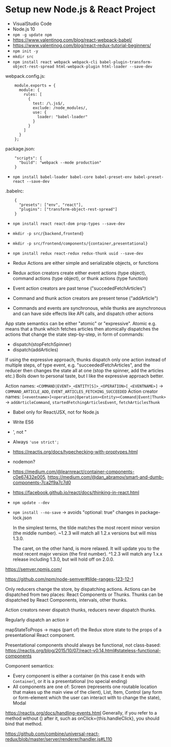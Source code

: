 # Setup new Node.js & React Project

- VisualStudio Code
- Node.js 10
- `npm -g update npm`
- https://www.valentinog.com/blog/react-webpack-babel/
- https://www.valentinog.com/blog/react-redux-tutorial-beginners/
- `npm init -y`
- `mkdir src`
- `npm install react webpack webpack-cli babel-plugin-transform-object-rest-spread html-webpack-plugin html-loader --save-dev`

webpack.config.js:
```
    module.exports = {
      module: {
        rules: [
          {
            test: /\.js$/,
            exclude: /node_modules/,
            use: {
              loader: "babel-loader"
            }
          }
        ]
      }
    };
```

package.json:
```
    "scripts": {
      "build": "webpack --mode production"
    }
```

- `npm install babel-loader babel-core babel-preset-env babel-preset-react --save-dev`

.babelrc:
```
    {
      "presets": ["env", "react"],
      "plugins": ["transform-object-rest-spread"]
    }
```

- `npm install react react-dom prop-types --save-dev`

- `mkdir -p src/{backend,frontend}`
- `mkdir -p src/frontend/components/{container,presentational}`

- `npm install redux react-redux redux-thunk uuid --save-dev`


- Redux Actions are either simple and serializable objects, or functions
- Redux action creators create either event actions (type object), command actions (type object), or thunk actions (type function)
- Event action creators are past tense ("succededFetchArticles")
- Command and thunk action creators are present tense ("addArticle")
- Commands and events are synchronous, while thunks are asynchronous and can have side effects like API calls, and dispatch other actions

App state semantics can be either "atomic" or "expressive". Atomic e.g. means that a thunk which fetches articles then atomically dispatches the actions that change the state step-by-step, in form of commands:
- dispatch(stopFetchSpinner)
- dispatch(addArticles)

If using the expressive approach, thunks dispatch only one action instead of multiple steps, of type event, e.g. "succeededFetchArticles", and the reducer then changes the state all at one (stop the spinner, add the articles etc.)
Boils down to personal taste, but I like the expressive approach better.

Action names: `<COMMAND|EVENT>_<ENTITY[S]>_<OPERATION>[_<EVENTNAME>]` -> `COMMAND_ARTICLE_ADD`, `EVENT_ARTICLES_FETCHING_SUCCEEDED`
Action creator names: `[<eventname>]<operation|Operation><Entity><Command|Event|Thunk>` -> `addArticleCommand`, `startedFetchingArticlesEvent`, `fetchArticlesThunk`



- Babel only for React/JSX, not for Node.js
- Write ES6
- ', not "
- Always `'use strict';`
- https://reactjs.org/docs/typechecking-with-proptypes.html
- nodemon?
- https://medium.com/@learnreact/container-components-c0e67432e005, https://medium.com/@dan_abramov/smart-and-dumb-components-7ca2f9a7c7d0
- https://facebook.github.io/react/docs/thinking-in-react.html
- `npm update --dev`
- `npm install --no-save` -> avoids "optional: true" changes in package-lock.json

    In the simplest terms, the tilde matches the most recent minor version (the middle number). ~1.2.3 will match all 1.2.x versions but will miss 1.3.0.

    The caret, on the other hand, is more relaxed. It will update you to the most recent major version (the first number). ^1.2.3 will match any 1.x.x release including 1.3.0, but will hold off on 2.0.0.

https://semver.npmjs.com/
  
https://github.com/npm/node-semver#tilde-ranges-123-12-1


Only reducers change the store, by dispatching actions. Actions can be dispatched from two places: React Components or Thunks. Thunks can be dispatched by React Components, intervals, other thunks.

Action creators never dispatch thunks, reducers never dispatch thunks. 

Regularly dispatch an action ir 

mapStateToProps -> maps (part of) the Redux store state to the props of a presentational React component.


Presentational components should always be functional, not class-based: https://reactjs.org/blog/2015/10/07/react-v0.14.html#stateless-functional-components

Component semantics:
- Every component is either a container (in this case it ends with `Container`), or it is a presentational (no special ending)
- All components are one of: Screen (represents one routable location that makes up the main view of the client), List, Item, Control (any form or form-element which the user can interact with to change the state), Modal


https://reactjs.org/docs/handling-events.html
Generally, if you refer to a method without () after it, such as onClick={this.handleClick}, you should bind that method.

https://github.com/combine/universal-react-redux/blob/master/server/renderer/handler.js#L110
